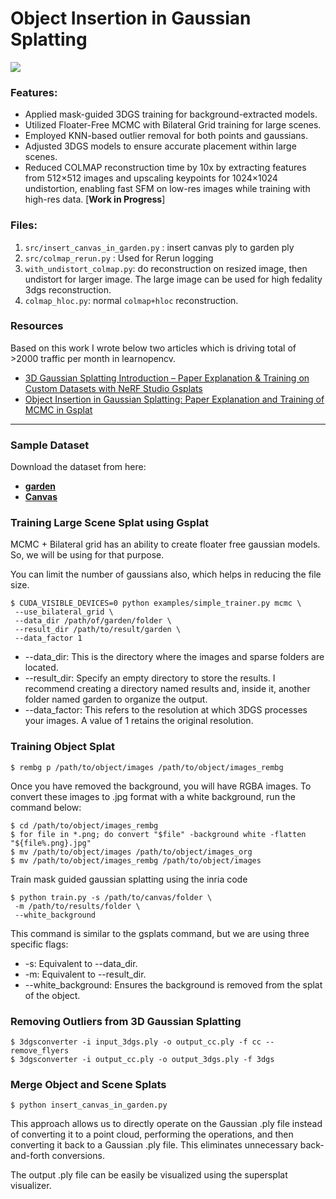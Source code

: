 # Object Insertion in Gaussian Splatting

<img src="media/garden_canvas_dslr_360_clip1.gif">

### Features:

- Applied mask-guided 3DGS training for background-extracted models.
- Utilized Floater-Free MCMC with Bilateral Grid training for large scenes.
- Employed KNN-based outlier removal for both points and gaussians.
- Adjusted 3DGS models to ensure accurate placement within large scenes.
- Reduced COLMAP reconstruction time by 10x by extracting features from 512×512 images and upscaling keypoints for 1024×1024 undistortion, enabling fast SFM on low-res images while training with high-res data. [**Work in Progress**]




### Files:

1. `src/insert_canvas_in_garden.py` : insert canvas ply to garden ply
2. `src/colmap_rerun.py` : Used for Rerun logging 
3. `with_undistort_colmap.py`: do reconstruction on resized image, then undistort for larger image. The large image can be used for high fedality 3dgs reconstruction.
4. `colmap_hloc.py`: normal `colmap+hloc` reconstruction. 

### Resources
Based on this work I wrote below two articles which is driving total of >2000 traffic per month in learnopencv.
- [3D Gaussian Splatting Introduction – Paper Explanation & Training on Custom Datasets with NeRF Studio Gsplats](https://learnopencv.com/3d-gaussian-splatting/)
- [Object Insertion in Gaussian Splatting: Paper Explanation and Training of MCMC in Gsplat](https://learnopencv.com/object-insertion-in-gaussian-splatting/)

---


### Sample Dataset
Download the dataset from here:
- [**garden**](http://storage.googleapis.com/gresearch/refraw360/360_v2.zip)
- [**Canvas**](https://www.dropbox.com/scl/fi/2k5xfxpani744dzbxco5h/obj_insert_canvas_data_blog.zip?rlkey=pxwui6w4h7s8ql3eqpxzq51ls&st=8fl2f5f1&dl=1)




### Training Large Scene Splat using Gsplat

MCMC + Bilateral grid has an ability to create floater free gaussian models.
So, we will be using for that purpose.

You can limit the number of gaussians also, which helps in reducing the file size.

```
$ CUDA_VISIBLE_DEVICES=0 python examples/simple_trainer.py mcmc \
 --use_bilateral_grid \
 --data_dir /path/of/garden/folder \
 --result_dir /path/to/result/garden \
 --data_factor 1
```


- --data_dir: This is the directory where the images and sparse folders are located.
- --result_dir: Specify an empty directory to store the results. I recommend creating a directory named results and, inside it, another folder named garden to organize the output.
- --data_factor: This refers to the resolution at which 3DGS processes your images. A value of 1 retains the original resolution.



### Training Object Splat

```
$ rembg p /path/to/object/images /path/to/object/images_rembg
```


Once you have removed the background, you will have RGBA images. To convert these images to .jpg format with a white background, run the command below:


```
$ cd /path/to/object/images_rembg
$ for file in *.png; do convert "$file" -background white -flatten "${file%.png}.jpg"
$ mv /path/to/object/images /path/to/object/images_org
$ mv /path/to/object/images_rembg /path/to/object/images
```


Train mask guided gaussian splatting using the inria code

```
$ python train.py -s /path/to/canvas/folder \
 -m /path/to/results/folder \
 --white_background
```


This command is similar to the gsplats command, but we are using three specific flags:

- -s: Equivalent to --data_dir.
- -m: Equivalent to --result_dir.
- --white_background: Ensures the background is removed from the splat of the object.

### Removing Outliers from 3D Gaussian Splatting

```
$ 3dgsconverter -i input_3dgs.ply -o output_cc.ply -f cc --remove_flyers
$ 3dgsconverter -i output_cc.ply -o output_3dgs.ply -f 3dgs
```


### Merge Object and Scene Splats


```
$ python insert_canvas_in_garden.py
```

This approach allows us to directly operate on the Gaussian .ply file instead of converting it to a point cloud, performing the operations, and then converting it back to a Gaussian .ply file. This eliminates unnecessary back-and-forth conversions.

The output .ply file can be easily be visualized using the supersplat visualizer.

